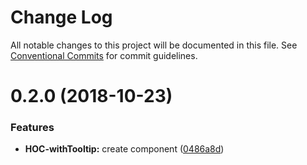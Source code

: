 # Change Log

All notable changes to this project will be documented in this file.
See [Conventional Commits](https://conventionalcommits.org) for commit guidelines.

<a name="0.2.0"></a>
# 0.2.0 (2018-10-23)


### Features

* **HOC-withTooltip:** create component ([0486a8d](https://github.com/CraveFood/farmblocks/commit/0486a8d))
